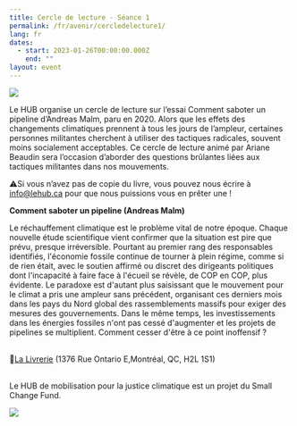 ```yaml
---
title: Cercle de lecture - Séance 1
permalink: /fr/avenir/cercledelecture1/
lang: fr
dates:
  - start: 2023-01-26T00:00:00.000Z
    end: ""
layout: event
---
```

![](/media/cercle_de_lecture_600_200_px_.png)

Le HUB organise un cercle de lecture sur l’essai Comment saboter un pipeline d’Andreas Malm, paru en 2020. Alors que les effets des changements climatiques prennent à tous les jours de l’ampleur, certaines personnes militantes cherchent à utiliser des tactiques radicales, souvent moins socialement acceptables. Ce cercle de lecture animé par Ariane Beaudin sera l’occasion d’aborder des questions brûlantes liées aux tactiques militantes dans nos mouvements.

⚠️Si vous n’avez pas de copie du livre, vous pouvez nous écrire à [info@lehub.ca](mailto:info@lehub.ca) pour que nous puissions vous en prêter une !

**Comment saboter un pipeline (Andreas Malm)**

Le réchauffement climatique est le problème vital de notre époque. Chaque nouvelle étude scientifique vient confirmer que la situation est pire que prévu, presque irréversible. Pourtant au premier rang des responsables identifiés, l'économie fossile continue de tourner à plein régime, comme si de rien était, avec le soutien affirmé ou discret des dirigeants politiques dont l'incapacité à faire face à l'écueil se révèle, de COP en COP, plus évidente. Le paradoxe est d'autant plus saisissant que le mouvement pour le climat a pris une ampleur sans précédent, organisant ces derniers mois dans les pays du Nord global des rassemblements massifs pour exiger des mesures des gouvernements. Dans le même temps, les investissements dans les énergies fossiles n'ont pas cessé d'augmenter et les projets de pipelines se multiplient. Comment cesser d'être à ce point inoffensif ?

\
📍[La Livrerie](https://www.lalivrerie.com/) (1376 Rue Ontario E,Montréal, QC, H2L 1S1)

\
L﻿e HUB de mobilisation pour la justice climatique est un projet du Small Change Fund.

![](/media/hub_scf.png)